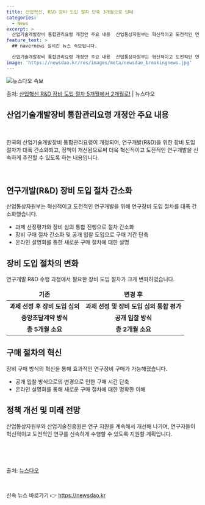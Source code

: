 ```yaml
---
title: 산업혁신, R&D 장비 도입 절차 단축 3개월으로 단테
categories:
  - News
excerpt: >
  산업기술개발장비 통합관리요령 개정안 주요 내용  산업통상자원부는 혁신적이고 도전적인 연구개발을 신속하게 추진…
feature_text: >
  ## navernews 실시간 뉴스 속보입니다.

  산업기술개발장비 통합관리요령 개정안 주요 내용  산업통상자원부는 혁신적이고 도전적인 연구개발을 신속하게 추진…
image: 'https://newsdao.kr/res/images/meta/newsdao_breakingnews.jpg'
---
```


![뉴스다오 속보](https://newsdao.kr/res/images/meta/newsdao_breakingnews.jpg)

<p>출처: <a href="https://newsdao.kr/4198" rel="dofollow">산업혁신 R&D 장비 도입 절차 5개월에서 2개월로!</a> | 뉴스다오</p>

<h2 data-ke-size="size26">산업기술개발장비 통합관리요령 개정안 주요 내용</h2>
<p data-ke-size="size16">&nbsp;</p>
한국의 산업기술개발장비 통합관리요령이 개정되어, 연구개발(R&D)을 위한 장비 도입 절차가 대폭 간소화되고, 정책이 개선됨으로써 더욱 혁신적이고 도전적인 연구개발을 신속하게 추진할 수 있도록 하는 내용입니다.
<p data-ke-size="size16">&nbsp;</p>

<h2 data-ke-size="size24">연구개발(R&D) 장비 도입 절차 간소화</h2>
<p data-ke-size="size16">산업통상자원부는 혁신적이고 도전적인 연구개발을 위해 연구장비 도입 절차를 대폭 간소화했습니다.</p>
<ul>
<li>과제 선정평가와 장비 심의 통합 진행으로 절차 간소화</li>
<li>장비 구매 절차 간소화 및 공개 입찰 도입으로 구매 기간 단축</li>
<li>온라인 설명회를 통한 새로운 구매 절차에 대한 설명</li>
</ul>

<h2 data-ke-size="size24">장비 도입 절차의 변화</h2>
<p data-ke-size="size16">연구개발 R&D 수행 과정에서 필요한 장비 도입 절차가 크게 변화하였습니다.</p>
<table>
<thead>
<tr>
<td style="text-align: center; height: 17px;"><b>기존</b></td>
<td style="text-align: center; height: 17px;"><b>변경 후</b></td>
</tr>
</thead>
<tbody>
<tr>
<td style="text-align: center; height: 17px;"><b>과제 선정 후 장비 도입 심의</b></td>
<td style="text-align: center; height: 17px;"><b>과제 선정 및 장비 도입 심의 통합 평가</b></td>
</tr>
<tr>
<td style="text-align: center; height: 17px;"><b>중앙조달계약 방식</b></td>
<td style="text-align: center; height: 17px;"><b>공개 입찰 방식</b></td>
</tr>
<tr>
<td style="text-align: center; height: 17px;"><b>총 5개월 소요</b></td>
<td style="text-align: center; height: 17px;"><b>총 2개월 소요</b></td>
</tr>
</tbody>
</table>

<h2 data-ke-size="size24">구매 절차의 혁신</h2>
<p data-ke-size="size16">장비 구매 방식의 혁신을 통해 효과적인 연구장비 구매가 가능해졌습니다.</p>
<ul>
<li>공개 입찰 방식으로의 변경으로 인한 구매 시간 단축</li>
<li>온라인 설명회를 통해 새로운 구매 절차에 대한 명확한 이해</li>
</ul>

<h2 data-ke-size="size24">정책 개선 및 미래 전망</h2>
<p data-ke-size="size16">산업통상자원부와 산업기술진흥원은 연구 지원을 계속해서 개선해 나가며, 연구자들이 혁신적이고 도전적인 연구를 신속하게 수행할 수 있도록 지원할 계획입니다.</p>
<p data-ke-size="size16">&nbsp;</p>
<p data-ke-size="size16">&nbsp;</p>

출처:
<a href="https://newsdao.kr/4198">뉴스다오</a>
<p data-ke-size="size16">&nbsp;</p> 

신속 뉴스 바로가기 👉 <a href="https://newsdao.kr" rel="dofollow">https://newsdao.kr</a>


